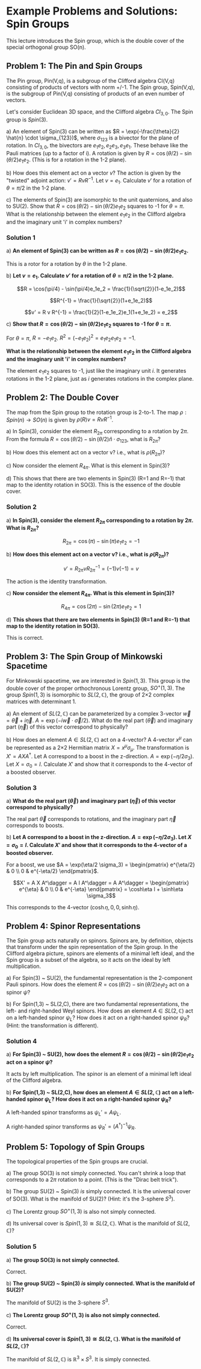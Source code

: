 # Example Problems and Solutions: Spin Groups

This lecture introduces the Spin group, which is the double cover of the special orthogonal group SO(n).

## Problem 1: The Pin and Spin Groups

The Pin group, Pin(V,q), is a subgroup of the Clifford algebra Cl(V,q) consisting of products of vectors with norm +/-1.
The Spin group, Spin(V,q), is the subgroup of Pin(V,q) consisting of products of an even number of vectors.

Let's consider Euclidean 3D space, and the Clifford algebra $Cl_{3,0}$.
The Spin group is $Spin(3)$.

a) An element of Spin(3) can be written as $R = \exp(-\frac{\theta}{2} \hat{n} \cdot \sigma_{123})$, where $\sigma_{123}$ is a bivector for the plane of rotation.
   In $Cl_{3,0}$, the bivectors are $e_1e_2, e_2e_3, e_3e_1$. These behave like the Pauli matrices (up to a factor of i).
   A rotation is given by $R = \cos(\theta/2) - \sin(\theta/2) e_1e_2$. (This is for a rotation in the 1-2 plane).

b) How does this element act on a vector $v$? The action is given by the "twisted" adjoint action: $v' = R v R^{-1}$.
   Let $v = e_1$. Calculate $v'$ for a rotation of $\theta=\pi/2$ in the 1-2 plane.

c) The elements of Spin(3) are isomorphic to the unit quaternions, and also to SU(2).
   Show that $R = \cos(\theta/2) - \sin(\theta/2) e_1e_2$ squares to -1 for $\theta=\pi$.
   What is the relationship between the element $e_1e_2$ in the Clifford algebra and the imaginary unit 'i' in complex numbers?

### Solution 1

a) **An element of Spin(3) can be written as $R = \cos(\theta/2) - \sin(\theta/2) e_1e_2$.**

This is a rotor for a rotation by $\theta$ in the 1-2 plane.

b) **Let $v = e_1$. Calculate $v'$ for a rotation of $\theta=\pi/2$ in the 1-2 plane.**

$$R = \cos(\pi/4) - \sin(\pi/4)e_1e_2 = \frac{1}{\sqrt{2}}(1-e_1e_2)$$

$$R^{-1} = \frac{1}{\sqrt{2}}(1+e_1e_2)$$

$$v' = R v R^{-1} = \frac{1}{2}(1-e_1e_2)e_1(1+e_1e_2) = e_2$$

c) **Show that $R = \cos(\theta/2) - \sin(\theta/2) e_1e_2$ squares to -1 for $\theta=\pi$.**

For $\theta=\pi$, $R = -e_1e_2$. $R^2 = (-e_1e_2)^2 = e_1e_2e_1e_2 = -1$.

**What is the relationship between the element $e_1e_2$ in the Clifford algebra and the imaginary unit 'i' in complex numbers?**

The element $e_1e_2$ squares to -1, just like the imaginary unit $i$. It generates rotations in the 1-2 plane, just as $i$ generates rotations in the complex plane.

## Problem 2: The Double Cover

The map from the Spin group to the rotation group is 2-to-1.
The map $\rho: Spin(n) \rightarrow SO(n)$ is given by $\rho(R)v = R v R^{-1}$.

a) In Spin(3), consider the element $R_{2\pi}$ corresponding to a rotation by $2\pi$.
   From the formula $R = \cos(\theta/2) - \sin(\theta/2) \hat{n}\cdot\sigma_{123}$, what is $R_{2\pi}$?

b) How does this element act on a vector v? i.e., what is $\rho(R_{2\pi})$?

c) Now consider the element $R_{4\pi}$. What is this element in Spin(3)?

d) This shows that there are two elements in Spin(3) (R=1 and R=-1) that map to the identity rotation in SO(3). This is the essence of the double cover.

### Solution 2

a) **In Spin(3), consider the element $R_{2\pi}$ corresponding to a rotation by $2\pi$. What is $R_{2\pi}$?**

$$R_{2\pi} = \cos(\pi) - \sin(\pi)e_1e_2 = -1$$

b) **How does this element act on a vector v? i.e., what is $\rho(R_{2\pi})$?**

$$v' = R_{2\pi} v R_{2\pi}^{-1} = (-1)v(-1) = v$$

The action is the identity transformation.

c) **Now consider the element $R_{4\pi}$. What is this element in Spin(3)?**

$$R_{4\pi} = \cos(2\pi) - \sin(2\pi)e_1e_2 = 1$$

d) **This shows that there are two elements in Spin(3) (R=1 and R=-1) that map to the identity rotation in SO(3).**

This is correct.

## Problem 3: The Spin Group of Minkowski Spacetime

For Minkowski spacetime, we are interested in $Spin(1,3)$.
This group is the double cover of the proper orthochronous Lorentz group, $SO^+(1,3)$.
The group $Spin(1,3)$ is isomorphic to $SL(2, \mathbb{C})$, the group of 2×2 complex matrices with determinant 1.

a) An element of $SL(2, \mathbb{C})$ can be parameterized by a complex 3-vector $\vec{w} = \vec{\theta} + i\vec{\eta}$.
   $A = \exp(-i\vec{w}\cdot\vec{\sigma}/2)$.
   What do the real part ($\vec{\theta}$) and imaginary part ($\vec{\eta}$) of this vector correspond to physically?

b) How does an element $A \in SL(2, \mathbb{C})$ act on a 4-vector?
   A 4-vector $x^\mu$ can be represented as a 2×2 Hermitian matrix $X = x^\mu \sigma_\mu$.
   The transformation is $X' = A X A^\dagger$.
   Let A correspond to a boost in the z-direction. $A = \exp(-\eta/2 \sigma_3)$.
   Let $X = \sigma_0 = I$. Calculate $X'$ and show that it corresponds to the 4-vector of a boosted observer.

### Solution 3

a) **What do the real part ($\vec{\theta}$) and imaginary part ($\vec{\eta}$) of this vector correspond to physically?**

The real part $\vec{\theta}$ corresponds to rotations, and the imaginary part $\vec{\eta}$ corresponds to boosts.

b) **Let A correspond to a boost in the z-direction. $A = \exp(-\eta/2 \sigma_3)$. Let $X = \sigma_0 = I$. Calculate $X'$ and show that it corresponds to the 4-vector of a boosted observer.**

For a boost, we use $A = \exp(\eta/2 \sigma_3) = \begin{pmatrix} e^{\eta/2} & 0 \\ 0 & e^{-\eta/2} \end{pmatrix}$.

$$X' = A X A^\dagger = A I A^\dagger = A A^\dagger = \begin{pmatrix} e^{\eta} & 0 \\ 0 & e^{-\eta} \end{pmatrix} = \cosh\eta I + \sinh\eta \sigma_3$$

This corresponds to the 4-vector $(\cosh\eta, 0, 0, \sinh\eta)$.

## Problem 4: Spinor Representations

The Spin group acts naturally on spinors. Spinors are, by definition, objects that transform under the spin representation of the Spin group.
In the Clifford algebra picture, spinors are elements of a minimal left ideal, and the Spin group is a subset of the algebra, so it acts on the ideal by left multiplication.

a) For Spin(3) ~ SU(2), the fundamental representation is the 2-component Pauli spinors.
   How does the element $R = \cos(\theta/2) - \sin(\theta/2) e_1e_2$ act on a spinor $\psi$?

b) For Spin(1,3) ~ SL(2,C), there are two fundamental representations, the left- and right-handed Weyl spinors.
   How does an element $A \in SL(2, \mathbb{C})$ act on a left-handed spinor $\psi_L$?
   How does it act on a right-handed spinor $\psi_R$? (Hint: the transformation is different).

### Solution 4

a) **For Spin(3) ~ SU(2), how does the element $R = \cos(\theta/2) - \sin(\theta/2) e_1e_2$ act on a spinor $\psi$?**

It acts by left multiplication. The spinor is an element of a minimal left ideal of the Clifford algebra.

b) **For Spin(1,3) ~ SL(2,C), how does an element $A \in SL(2, \mathbb{C})$ act on a left-handed spinor $\psi_L$? How does it act on a right-handed spinor $\psi_R$?**

A left-handed spinor transforms as $\psi_L' = A\psi_L$.

A right-handed spinor transforms as $\psi_R' = (A^\dagger)^{-1}\psi_R$.

## Problem 5: Topology of Spin Groups

The topological properties of the Spin groups are crucial.

a) The group SO(3) is not simply connected. You can't shrink a loop that corresponds to a $2\pi$ rotation to a point. (This is the "Dirac belt trick").

b) The group SU(2) ~ Spin(3) *is* simply connected. It is the universal cover of SO(3).
   What is the manifold of SU(2)? (Hint: it's the 3-sphere $S^3$).

c) The Lorentz group $SO^+(1,3)$ is also not simply connected.

d) Its universal cover is $Spin(1,3) \cong SL(2, \mathbb{C})$. What is the manifold of $SL(2, \mathbb{C})$?

### Solution 5

a) **The group SO(3) is not simply connected.**

Correct.

b) **The group SU(2) ~ Spin(3) *is* simply connected. What is the manifold of SU(2)?**

The manifold of SU(2) is the 3-sphere $S^3$.

c) **The Lorentz group $SO^+(1,3)$ is also not simply connected.**

Correct.

d) **Its universal cover is $Spin(1,3) \cong SL(2, \mathbb{C})$. What is the manifold of $SL(2, \mathbb{C})$?**

The manifold of $SL(2, \mathbb{C})$ is $\mathbb{R}^3 \times S^3$. It is simply connected.